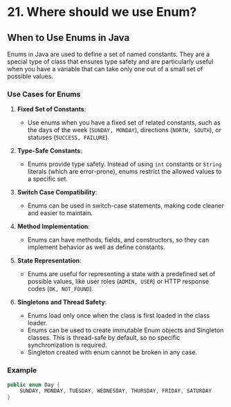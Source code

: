 # 21. Where should we use Enum?

## When to Use Enums in Java

Enums in Java are used to define a set of named constants. They are a special type of class that ensures type safety and are particularly useful when you have a variable that can take only one out of a small set of possible values.

### Use Cases for Enums

1. **Fixed Set of Constants**:
   - Use enums when you have a fixed set of related constants, such as the days of the week (`SUNDAY, MONDAY`), directions (`NORTH, SOUTH`), or statuses (`SUCCESS, FAILURE`).

2. **Type-Safe Constants**:
   - Enums provide type safety. Instead of using `int` constants or `String` literals (which are error-prone), enums restrict the allowed values to a specific set.

3. **Switch Case Compatibility**:
   - Enums can be used in switch-case statements, making code cleaner and easier to maintain.

4. **Method Implementation**:
   - Enums can have methods, fields, and constructors, so they can implement behavior as well as define constants.

5. **State Representation**:
   - Enums are useful for representing a state with a predefined set of possible values, like user roles (`ADMIN, USER`) or HTTP response codes (`OK, NOT_FOUND`).

6. **Singletons and Thread Safety**:
   - Enums load only once when the class is first loaded in the class loader.
   - Enums can be used to create immutable Enum objects and Singleton classes. This is thread-safe by default, so no specific synchronization is required.
   - Singleton created with enum cannot be broken in any case.

### Example

```java
public enum Day {
    SUNDAY, MONDAY, TUESDAY, WEDNESDAY, THURSDAY, FRIDAY, SATURDAY
}
```
